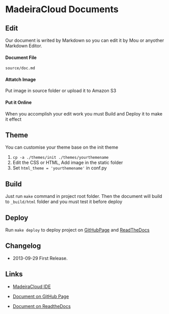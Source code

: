 MadeiraCloud Documents
========
## Edit 
Our document is writed by Markdown so you can edit it by Mou or anyother Markdown Editor.
#### Document File
  `source/doc.md`
#### Attatch Image
  Put image in source folder or upload it to Amazon S3
#### Put it Online
  When you accomplish your edit work you must Build and Deploy it to make it effect

## Theme
You can customise your theme base on the init theme

1. `cp -a ./themes/init ./themes/yourthemename`
2. Edit the CSS or HTML,  Add image in the static folder
3. Set `html_theme = 'yourthemename'` in conf.py


## Build
Just run `make` command in project root folder. Then the document will build to `_build/html` folder and you must test it before deploy


## Deploy
Run `make deploy` to deploy project on [GitHubPage](http://madeiracloud.github.io/h5-docs/) and [ReadTheDocs](http://madeiracloud-document.readthedocs.org/en/latest/)

## Changelog

- 2013-09-29 First Release.

## Links

- [MadeiraCloud IDE](https://ide.madeiracloud.com/)

- [Document on GitHub Page](http://madeiracloud.github.io/docs/)

- [Document on ReadtheDocs](http://madeiracloud-document.readthedocs.org/en/latest/)
